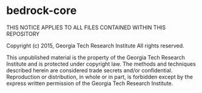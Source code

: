 bedrock-core
============

THIS NOTICE APPLIES TO ALL FILES CONTAINED WITHIN THIS REPOSITORY

Copyright (c) 2015, Georgia Tech Research Institute All rights reserved.

This unpublished material is the property of the Georgia Tech Research Institute and is protected under copyright law. The methods and techniques described herein are considered trade secrets and/or confidential. Reproduction or distribution, in whole or in part, is forbidden except by the express written permission of the Georgia Tech Research Institute.
